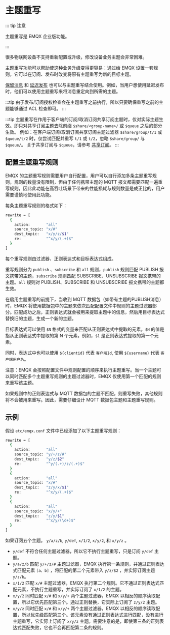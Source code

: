 # 主题重写

::: tip 注意

主题重写是 EMQX 企业版功能。

:::

很多物联网设备不支持重新配置或升级，修改设备业务主题会非常困难。

主题重写功能可以帮助使这种业务升级变得更容易：通过给 EMQX 设置一套规则，它可以在订阅、发布时改变将原有主题重写为新的目标主题。

[保留消息](./mqtt-retained-message.md) 和 [延迟发布](./mqtt-delayed-publish.md) 也可以与主题重写结合使用。例如，当用户想使用延迟发布时，他们可以使用主题重写来将消息重定向到所需的主题。

:::tip
由于发布/订阅授权检查会在主题重写之前执行，所以只要确保重写之前的主题能够通过 ACL 检查即可。
:::

:::tip
主题重写在作用于客户端的订阅/取消订阅共享订阅主题时，仅对实际主题生效。即只对共享订阅主题去除前缀 `$share/<group-name>/` 或 `$queue` 之后的部分生效。
例如：在客户端订阅/取消订阅共享订阅主题过滤器 `$share/group/t/1` 或 `$queue/t/2` 时，仅尝试匹配并重写 `t/1` 或 `t/2`，忽略 `$share/group/` 与 `$queue/`。
关于共享订阅与 `$queue`，请参考 [共享订阅](./mqtt-shared-subscription)。
:::

## 配置主题重写规则

EMQX 的主题重写规则需要用户自行配置，用户可以自行添加多条主题重写规则，规则的数量没有限制，但由于任何携带主题的 MQTT 报文都需要匹配一遍重写规则，因此此功能在高吞吐场景下带来的性能损耗与规则数量是成正比的，用户需要谨慎地使用此功能。

每条主题重写规则的格式如下：

```bash
rewrite = [
  {
    action:       "all"
    source_topic: "x/#"
    dest_topic:   "x/y/z/$1"
    re:           "^x/y/(.+)$"
  }
]
```

每个重写规则由过滤器、正则表达式和目标表达式组成。

重写规则分为 `publish` 、`subscribe` 和 `all` 规则，`publish` 规则匹配 PUBLISH 报文携带的主题，`subscribe` 规则匹配 SUBSCRIBE、UNSUBSCRIBE 报文携带的主题。`all` 规则对 PUBLISH、SUBSCRIBE 和 UNSUBSCRIBE 报文携带的主题都生效。

在启用主题重写的前提下，当收到 MQTT 数据包（如带有主题的PUBLISH消息）时，EMQX 将使用数据包中的主题来依次匹配配置文件中规则的主题过滤器部分。匹配成功之后，正则表达式就会被用来提取主题中的信息，然后用目标表达式替换旧的主题，生成一个新的主题。

目标表达式可以使用 `$N` 格式的变量来匹配从正则表达式中提取的元素。`$N` 的值是指从正则表达式中提取的第 N 个元素，例如，`$1` 是正则表达式提取的第一个元素。

同时，表达式中也可以使用 `${clientid}` 代表 `客户端Id`, 使用 `${username}` 代表 `客户端用户名`。

注意：EMQX 会按照配置文件中规则配置的顺序来执行主题重写。当一个主题可以同时匹配多个主题重写规则的主题过滤器时，EMQX 仅使用第一个匹配的规则来重写该主题。

如果规则中的正则表达式与 MQTT 数据包的主题不匹配，则重写失败，其他规则将不会被用来重写。因此，需要仔细设计 MQTT 数据包主题和主题重写规则。

## 示例

假设 `etc/emqx.conf` 文件中已经添加了以下主题重写规则：

```bash
rewrite = [
  {
    action:       "all"
    source_topic: "y/+/z/#"
    dest_topic:   "y/z/$2"
    re:           "^y/(.+)/z/(.+)$"
  }
  {
    action:       "all"
    source_topic: "x/#"
    dest_topic:   "z/y/x/$1"
    re:           "^x/y/(.+)$"
  }
  {
    action:       "all"
    source_topic: "x/y/+"
    dest_topic:   "z/y/$1"
    re:           "^x/y/(\d+)$"
  }
]
```

如果订阅五个主题。 `y/a/z/b`, `y/def`, `x/1/2`, `x/y/2`, 和 `x/y/z` 。

+ `y/def` 不符合任何主题过滤器，所以它不执行主题重写，只是订阅 `y/def` 主题。
+ `y/a/z/b` 匹配 `y/+/z/#` 主题过滤器，EMQX 执行第一条规则，并通过正则表达式匹配元素 `[a、b]` ，将匹配的第二个元素带入 `y/z/$2` ，并实际订阅主题 `y/z/b`。
+ `x/1/2` 匹配 `x/#` 主题过滤器，EMQX 执行第二个规则。它不通过正则表达式匹配元素，不执行主题重写，并实际订阅了 `x/1/2` 的主题。
+ `x/y/2` 同时匹配 `x/#` 和 `x/y/+` 两个主题过滤器，EMQX 以相反的顺序读取配置，所以它优先匹配第三个。通过正则替换，它实际上订阅了 `z/y/2` 主题。
+ `x/y/z` 同时匹配 `x/#` 和 `x/y/+` 两个主题过滤器，EMQX 以相反的顺序读取配置，所以优先级匹配第三个。该元素没有通过正则表达式进行匹配，没有进行主题重写，它实际上订阅了 `x/y/z` 主题。需要注意的是，即使第三条的正则表达式匹配失败，它也不会再匹配第二条的规则。
